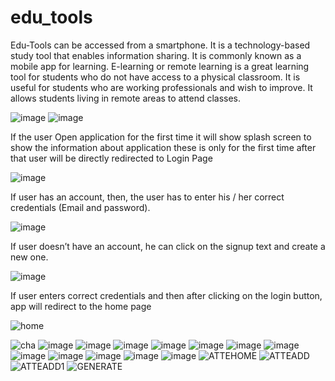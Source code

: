 # edu_tools

Edu-Tools can be accessed from a smartphone. It is a technology-based study tool that enables information sharing. It is commonly known as a mobile app for learning. E-learning or remote learning is a great learning tool for students who do not have access to a physical classroom. It is useful for students who are working professionals and wish to improve. It allows students living in remote areas to attend classes.

![image](https://user-images.githubusercontent.com/59969732/205825032-e0ef0d15-d144-4235-b709-3e418fae8b9c.png)
![image](https://user-images.githubusercontent.com/59969732/205825071-cf9d1333-f2d8-4254-9395-ac3e9d0bcb04.png)

If the user Open application for the first time it will show splash screen to show the information about application these is only for the first time after that user will be directly redirected to Login Page

![image](https://user-images.githubusercontent.com/59969732/205825094-57960cf8-54f8-4d74-9a03-e2e497bb88ed.png)

If user has an account, then, the user has to enter his / her correct credentials (Email and password).

![image](https://user-images.githubusercontent.com/59969732/205825108-49f30066-82bc-4f71-ab5e-32c23d7283d0.png)

If user doesn’t have an account, he can click on the signup text and create a new one.

![image](https://user-images.githubusercontent.com/59969732/205825144-08282a4b-30bf-4d12-963e-115f97d4c346.png)


If user enters correct credentials and then after clicking on the login button, app will redirect to the home page     


![home](https://user-images.githubusercontent.com/59969732/205825857-b6376a60-cc93-47b3-bb9b-a4fdaef0c01f.jpg)


![cha](https://user-images.githubusercontent.com/59969732/205825935-3666187d-6488-4a47-96b3-7fb4c8ee33ea.jpg)
![image](https://user-images.githubusercontent.com/59969732/205825971-8ebc1600-f5c2-4bcd-94d1-0afdd8b5ec82.png)
![image](https://user-images.githubusercontent.com/59969732/205826014-5c47e638-ca35-4735-934d-8e924c2d2b2b.png)
![image](https://user-images.githubusercontent.com/59969732/205826034-16d17d97-d128-433c-909e-940c7e94583e.png)
![image](https://user-images.githubusercontent.com/59969732/205826075-f6a2056a-efcb-48c7-8dd3-cded9835c986.png)
![image](https://user-images.githubusercontent.com/59969732/205826111-d912d0be-1ae6-4ef8-bb7c-1c1125903945.png)
![image](https://user-images.githubusercontent.com/59969732/205826154-c70e1c18-3143-40d4-87b6-cb56ea948b02.png)
![image](https://user-images.githubusercontent.com/59969732/205826182-20487691-35ab-40a3-bddb-a2a25780f193.png)
![image](https://user-images.githubusercontent.com/59969732/205826206-f84bfa20-c7c4-42cb-bcd6-3868d7f74125.png)
![image](https://user-images.githubusercontent.com/59969732/205826230-cbbf28f0-1610-48a7-a357-f6c80a3221d4.png)
![image](https://user-images.githubusercontent.com/59969732/205826266-7ad18177-f152-4d07-a208-4a00c8cf063f.png)
![image](https://user-images.githubusercontent.com/59969732/205826279-694adb6d-168c-412c-9dfc-b0f164324112.png)
![image](https://user-images.githubusercontent.com/59969732/205826311-9bf6c894-4190-471c-bf9d-af65382956fd.png)
![ATTEHOME](https://user-images.githubusercontent.com/59969732/205826408-1e78c8b1-350b-43df-bdd3-3b90e0f83358.jpg)
![ATTEADD](https://user-images.githubusercontent.com/59969732/205826444-ca48e429-f4c9-4bcc-a0fa-32601420cb14.jpg)
![ATTEADD1](https://user-images.githubusercontent.com/59969732/205826475-8c0abde1-4e86-49c1-a50d-92ed260cfd87.jpg)
![GENERATE](https://user-images.githubusercontent.com/59969732/205826489-99cf784c-2f6c-4400-8640-a11190d7b768.jpg)

